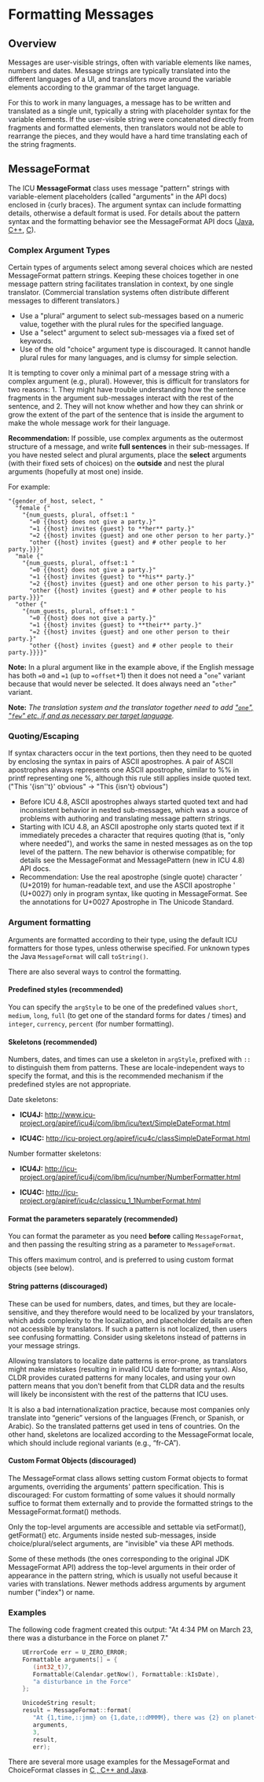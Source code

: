 <!--
© 2020 and later: Unicode, Inc. and others.
License & terms of use: http://www.unicode.org/copyright.html
-->

# Formatting Messages

## Overview

Messages are user-visible strings, often with variable elements like names,
numbers and dates. Message strings are typically translated into the different
languages of a UI, and translators move around the variable elements according
to the grammar of the target language.

For this to work in many languages, a message has to be written and translated
as a single unit, typically a string with placeholder syntax for the variable
elements. If the user-visible string were concatenated directly from fragments
and formatted elements, then translators would not be able to rearrange the
pieces, and they would have a hard time translating each of the string
fragments.

## MessageFormat

The ICU **MessageFormat** class uses message "pattern" strings with
variable-element placeholders (called "arguments" in the API docs) enclosed in
{curly braces}. The argument syntax can include formatting details, otherwise a
default format is used. For details about the pattern syntax and the formatting
behavior see the MessageFormat API docs
([Java](http://icu-project.org/apiref/icu4j/com/ibm/icu/text/MessageFormat.html),
[C++](http://icu-project.org/apiref/icu4c/classMessageFormat.html#_details),
[C](http://icu-project.org/apiref/icu4c/umsg_8h.html#_details)).

### Complex Argument Types

Certain types of arguments select among several choices which are nested
MessageFormat pattern strings. Keeping these choices together in one message
pattern string facilitates translation in context, by one single translator.
(Commercial translation systems often distribute different messages to different
translators.)

*   Use a "plural" argument to select sub-messages based on a numeric value,
    together with the plural rules for the specified language.
*   Use a "select" argument to select sub-messages via a fixed set of keywords.
*   Use of the old "choice" argument type is discouraged. It cannot handle
    plural rules for many languages, and is clumsy for simple selection.

It is tempting to cover only a minimal part of a message string with a complex
argument (e.g., plural). However, this is difficult for translators for two
reasons: 1. They might have trouble understanding how the sentence fragments in
the argument sub-messages interact with the rest of the sentence, and 2. They
will not know whether and how they can shrink or grow the extent of the part of
the sentence that is inside the argument to make the whole message work for
their language.

**Recommendation:** If possible, use complex arguments as the outermost
structure of a message, and write **full sentences** in their sub-messages. If
you have nested select and plural arguments, place the **select** arguments
(with their fixed sets of choices) on the **outside** and nest the plural
arguments (hopefully at most one) inside.

For example:

    "{gender_of_host, select, "
      "female {"
        "{num_guests, plural, offset:1 "
          "=0 {{host} does not give a party.}"
          "=1 {{host} invites {guest} to **her** party.}"
          "=2 {{host} invites {guest} and one other person to her party.}"
          "other {{host} invites {guest} and # other people to her party.}}}"
      "male {"
        "{num_guests, plural, offset:1 "
          "=0 {{host} does not give a party.}"
          "=1 {{host} invites {guest} to **his** party.}"
          "=2 {{host} invites {guest} and one other person to his party.}"
          "other {{host} invites {guest} and # other people to his party.}}}"
      "other {"
        "{num_guests, plural, offset:1 "
          "=0 {{host} does not give a party.}"
          "=1 {{host} invites {guest} to **their** party.}"
          "=2 {{host} invites {guest} and one other person to their party.}"
          "other {{host} invites {guest} and # other people to their party.}}}}"

**Note:** In a plural argument like in the example above, if the English message
has both `=0` and `=1` (up to `=offset`+1) then it does not need a "`one`"
variant because that would never be selected. It does always need an "`other`"
variant.

**Note:** *The translation system and the translator together need to add
["`one`", "`few`" etc. if and as necessary per target
language](http://cldr.unicode.org/index/cldr-spec/plural-rules).*

### Quoting/Escaping

If syntax characters occur in the text portions, then they need to be quoted by
enclosing the syntax in pairs of ASCII apostrophes. A pair of ASCII apostrophes
always represents one ASCII apostrophe, similar to %% in printf representing one
%, although this rule still applies inside quoted text. ("This '{isn''t}'
obvious" → "This {isn't} obvious")

*   Before ICU 4.8, ASCII apostrophes always started quoted text and had
    inconsistent behavior in nested sub-messages, which was a source of problems
    with authoring and translating message pattern strings.
*   Starting with ICU 4.8, an ASCII apostrophe only starts quoted text if it
    immediately precedes a character that requires quoting (that is, "only where
    needed"), and works the same in nested messages as on the top level of the
    pattern. The new behavior is otherwise compatible; for details see the
    MessageFormat and MessagePattern (new in ICU 4.8) API docs.
*   Recommendation: Use the real apostrophe (single quote) character ’ (U+2019)
    for human-readable text, and use the ASCII apostrophe ' (U+0027) only in
    program syntax, like quoting in MessageFormat. See the annotations for
    U+0027 Apostrophe in The Unicode Standard.

### Argument formatting

Arguments are formatted according to their type, using the default ICU
formatters for those types, unless otherwise specified. For unknown types the
Java `MessageFormat` will call `toString()`.

There are also several ways to control the formatting.

#### Predefined styles (recommended)

You can specify the `argStyle` to be one of the predefined values `short`, `medium`,
`long`, `full` (to get one of the standard forms for dates / times) and `integer`,
`currency`, `percent` (for number formatting).

#### Skeletons (recommended)

Numbers, dates, and times can use a skeleton in `argStyle`, prefixed with `::` to
distinguish them from patterns. These are locale-independent ways to specify the
format, and this is the recommended mechanism if the predefined styles are not
appropriate.

Date skeletons:

- **ICU4J:**
<http://www.icu-project.org/apiref/icu4j/com/ibm/icu/text/SimpleDateFormat.html>

- **ICU4C:** <http://icu-project.org/apiref/icu4c/classSimpleDateFormat.html>

Number formatter skeletons:

- **ICU4J:**
<http://icu-project.org/apiref/icu4j/com/ibm/icu/number/NumberFormatter.html>

- **ICU4C:** <http://icu-project.org/apiref/icu4c/classicu_1_1NumberFormat.html>

#### Format the parameters separately (recommended)

You can format the parameter as you need **before** calling `MessageFormat`, and
then passing the resulting string as a parameter to `MessageFormat`.

This offers maximum control, and is preferred to using custom format objects
(see below).

#### String patterns (discouraged)

These can be used for numbers, dates, and times, but they are locale-sensitive,
and they therefore would need to be localized by your translators, which adds
complexity to the localization, and placeholder details are often not accessible
by translators. If such a pattern is not localized, then users see confusing
formatting. Consider using skeletons instead of patterns in your message
strings.

Allowing translators to localize date patterns is error-prone, as translators
might make mistakes (resulting in invalid ICU date formatter syntax). Also, CLDR
provides curated patterns for many locales, and using your own pattern means
that you don't benefit from that CLDR data and the results will likely be
inconsistent with the rest of the patterns that ICU uses.

It is also a bad internationalization practice, because most companies only
translate into “generic” versions of the languages (French, or Spanish, or
Arabic). So the translated patterns get used in tens of countries. On the other
hand, skeletons are localized according to the MessageFormat locale, which
should include regional variants (e.g., “fr-CA”).

#### Custom Format Objects (discouraged)

The MessageFormat class allows setting custom Format objects to format
arguments, overriding the arguments' pattern specification. This is discouraged:
For custom formatting of some values it should normally suffice to format them
externally and to provide the formatted strings to the MessageFormat.format()
methods.

Only the top-level arguments are accessible and settable via setFormat(),
getFormat() etc. Arguments inside nested sub-messages, inside
choice/plural/select arguments, are "invisible" via these API methods.

Some of these methods (the ones corresponding to the original JDK MessageFormat
API) address the top-level arguments in their order of appearance in the pattern
string, which is usually not useful because it varies with translations. Newer
methods address arguments by argument number ("index") or name.

### Examples

The following code fragment created this output: "At 4:34 PM on March 23, there
was a disturbance in the Force on planet 7."

```cpp
    UErrorCode err = U_ZERO_ERROR;
    Formattable arguments[] = {
       (int32_t)7,
       Formattable(Calendar.getNow(), Formattable::kIsDate),
       "a disturbance in the Force"
    };

    UnicodeString result;
    result = MessageFormat::format(
       "At {1,time,::jmm} on {1,date,::dMMMM}, there was {2} on planet{0,number,integer}.",
       arguments,
       3,
       result,
       err);
```

There are several more usage examples for the MessageFormat and ChoiceFormat
classes in [C , C++ and Java](examples.md).
